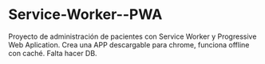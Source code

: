 # Service-Worker--PWA
Proyecto de administración de pacientes con Service Worker y Progressive Web Aplication. Crea una APP descargable para chrome, funciona offline con caché. Falta hacer DB.
